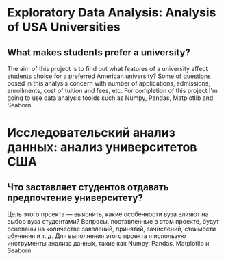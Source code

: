 # Exploratory Data Analysis: Analysis of USA Universities

## What makes students prefer a university?

The aim of this project is to find out what features of a university affect students choice for a preferred American university?
Some of questions posed in this analysis concern with number of applications, admissions, enrollments, cost of tuition and fees, etc.
For completion of this project I'm going to use data analysis toolds such as Numpy, Pandas, Matplotlib and Seaborn.

# Исследовательский анализ данных: анализ университетов США

## Что заставляет студентов отдавать предпочтение университету?

Цель этого проекта — выяснить, какие особенности вуза влияют на выбор вуза студентами?
Вопросы, поставленные в этом проекте, будут основаны на количестве заявлений, принятий, зачислений, стоимости обучения и т. д.
Для выполнения этого проекта я использую инструменты анализа данных, такие как Numpy, Pandas, Matplotlib и Seaborn. 
